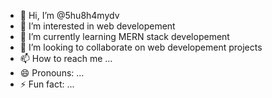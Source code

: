 - 👋 Hi, I’m @5hu8h4mydv
- 👀 I’m interested in web developement
- 🌱 I’m currently learning MERN stack developement
- 💞️ I’m looking to collaborate on web developement projects
- 📫 How to reach me ...
- 😄 Pronouns: ...
- ⚡ Fun fact: ...

<!---
5hu8h4mydv/5hu8h4mydv is a ✨ special ✨ repository because its `README.md` (this file) appears on your GitHub profile.
You can click the Preview link to take a look at your changes.
--->
